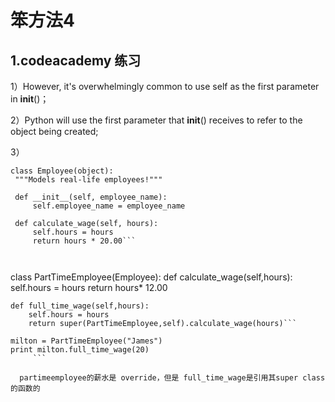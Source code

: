# 笨方法4



## 1.codeacademy 练习


   1）However, it's overwhelmingly common to use self as the first parameter in __init__()；
   
   2）Python will use the first parameter that __init__() receives to refer to the object being created;
   
   3）
   ```
   class Employee(object):
    """Models real-life employees!"""
    
    def __init__(self, employee_name):
        self.employee_name = employee_name
        
    def calculate_wage(self, hours):
        self.hours = hours
        return hours * 20.00```
        
        
  ```
  class PartTimeEmployee(Employee):
    def calculate_wage(self,hours):
        self.hours = hours
        return hours* 12.00
        
    def full_time_wage(self,hours):
        self.hours = hours
        return super(PartTimeEmployee,self).calculate_wage(hours)```
        
   ```
   milton = PartTimeEmployee("James")
   print milton.full_time_wage(20)
        ```
        
     partimeemployee的薪水是 override，但是 full_time_wage是引用其super class的函数的